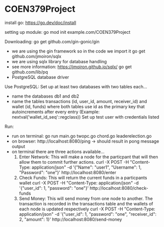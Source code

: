 
# COEN379Project

install go: https://go.dev/doc/install

setting up module:
go mod init example.com/COEN379Project

Downloading:
go get github.com/gin-gonic/gin
- we are using the gin framework so in the code we import it
go get github.com/jmoiron/sqlx
- we are using sqlx library for database handling
- see more information: https://jmoiron.github.io/sqlx/
go get github.com/lib/pq
- PostgreSQL database driver

Use PostgreSQL:
Set up at least two databases with two tables each...
- name the databases db1 and db2
- name the tables transactions (id, user_id, amount, receiver_id) and wallet (id, funds) where both tables use id as the primary key that autoincrements after every entry (Example: nextval('wallet_id_seq'::regclass))
Set up test user with credentials listed

Run:
- run on terminal: go run main.go twopc.go chord.go leaderelection.go
- on browser: http://localhost:8080/ping -> should result in pong message output
- on terminal there are three actions available...
    1. Enter Network: This will make a node for the particpant that will then allow them to commit further actions.
        curl -X POST -H "Content-Type: application/json" -d '{"Name": "user1", "Username": 1, "Password": "one"}' http://localhost:8080/enter
    2. Check Funds: This will return the current funds in a particpants wallet
        curl -X POST -H "Content-Type: application/json" -d '{"user_id": 1, "password": "one"}' http://localhost:8080/check-funds
    3. Send Money: This will send money from one node to another. The transaction is recorded in the transactions table and the wallets of each node is updated respectively
        curl -X POST -H "Content-Type: application/json" -d '{"user_id": 1, "password": "one", "receiver_id": 2, "amount": 1}' http://localhost:8080/send-money 
